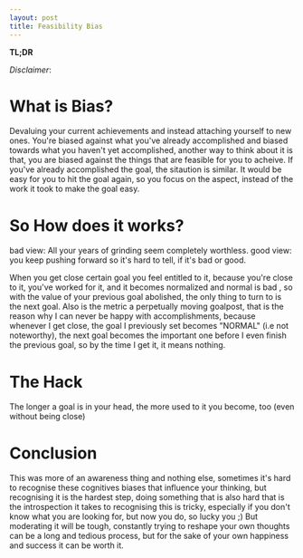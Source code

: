 ```yaml
---
layout: post
title: Feasibility Bias
---
```


**TL;DR** 

*Disclaimer*: 

# What is Bias?
Devaluing your current achievements and instead attaching yourself to new ones. You're biased against what you've already accomplished and biased towards what you haven't yet accomplished, another way to think about it is that, you are biased against the things that are feasible for you to acheive. If you've already accomplished the goal, the sitaution is similar. It would be easy for you to hit the goal again, so you focus on the aspect, instead of the work it took to make the goal easy.

# So How does it works?
bad view: All your years of grinding seem completely worthless.
good view: you keep pushing forward
so it's hard to tell, if it's bad or good.

When you get close certain goal you feel entitled to it, because you're close to it, you've worked for it, and it becomes normalized and normal is bad , so with the value of your previous goal abolished, the only thing to turn to is the next goal. Also is the metric a perpetually moving goalpost, that is the reason why I can never be happy with accomplishments, because whenever I get close, the goal I previously set becomes "NORMAL" (i.e not noteworthy), the next goal becomes the important one before I even finish the previous goal, so by the time I get it, it means nothing.

# The Hack
The longer a goal is in your head, the more used to it you become, too (even without being close)


# Conclusion
This was more of an awareness thing and nothing else, sometimes it's hard to recognise these cognitives biases that influence your thinking, but recognising it is the hardest step, doing something that is also hard that is the introspection it takes to recognising this is tricky, especially if you don't know what you are looking for, but now you do, so lucky you ;) But moderating it will be tough, constantly trying to reshape your own thoughts can be a long and tedious process, but for the sake of your own happiness and success it can be worth it.
